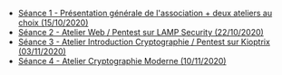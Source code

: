 - [Séance 1 - Présentation générale de l'association + deux ateliers au choix (15/10/2020)](./summary/seance-1.md)
- [Séance 2 - Atelier Web / Pentest sur LAMP Security (22/10/2020)](./summary/seance-2.md)
- [Séance 3 - Atelier Introduction Cryptographie / Pentest sur Kioptrix  (03/11/2020)](./summary/seance-3.md)
- [Séance 4 - Atelier Cryptographie Moderne (10/11/2020)](./summary/seance-4.md)